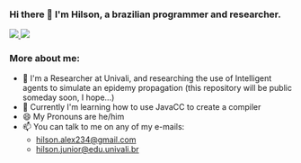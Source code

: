 ### Hi there 👋 I'm Hilson, a brazilian programmer and researcher.

<a  href="https://github.com/anuraghazra/github-readme-stats">
  <img src="https://github-readme-stats.vercel.app/api?username=Hilson-Alex&count_private=true&hide=contribs&show_icons=true&theme=omni" />
</a>
<a href=https://github.com/anuraghazra/github-readme-stats>
 <img src="https://github-readme-stats.vercel.app/api/top-langs/?username=Hilson-Alex&layout=compact&theme=omni" />
</a>

### More about me:

- 🔭 I'm a Researcher at Univali, and researching the use of Intelligent agents to simulate an epidemy propagation (this repository will be public someday soon, I hope...)
- 🌱 Currently I'm learning how to use JavaCC to create a compiler
- 😄 My Pronouns are he/him
- 📫 You can talk to me on any of my e-mails:
  -  hilson.alex234@gmail.com
  -  hilson.junior@edu.univali.br
<!--
**Hilson-Alex/Hilson-Alex** is a ✨ _special_ ✨ repository because its `README.md` (this file) appears on your GitHub profile.

Here are some ideas to get you started:

- 🔭 I’m currently working on ...
- 🌱 I’m currently learning ...
- 👯 I’m looking to collaborate on ...
- 🤔 I’m looking for help with ...
- 💬 Ask me about ...
- 📫 How to reach me: ...
- 😄 Pronouns: ...
- ⚡ Fun fact: ...
-->
